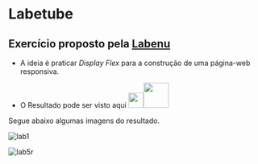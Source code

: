 # Labetube

## Exercício proposto pela [Labenu](https://www.labenu.com.br/)

- A ideia é praticar *Display Flex* para a construção de uma página-web responsiva.

- O Resultado pode ser visto aqui <img src="https://toppng.com/uploads/preview/finger-finger-icon-left-right-png-and-psd-finger-pointing-icon-115631043687g3bxc2upl.png" width="30"><a href="https://labetube.araujocoding.repl.co/"><img src="https://upload.wikimedia.org/wikipedia/commons/thumb/b/b2/Repl.it_logo.svg/768px-Repl.it_logo.svg.png" width="50"></a>

Segue abaixo algumas imagens do resultado.

![lab1](https://user-images.githubusercontent.com/60116988/98982677-82390480-24fe-11eb-9c47-fefe4b82b905.png)

![lab5r](https://user-images.githubusercontent.com/60116988/98982692-86652200-24fe-11eb-9da7-ac20c8e68379.png)
